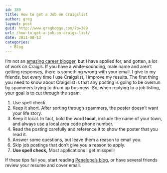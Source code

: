 ```yaml
---
id: 389
title: How to get a Job on Craigslist
author: greg
layout: post
guid: http://www.gregboggs.com/?p=389
url: /how-to-get-a-job-on-craigs-list/
date: 2011-08-13
categories:
  - Blog
---
```

I&#8217;m not an [amazing career blogger][1], but I have applied for, and gotten, a lot of work on Craig&#8217;s. If you have a white-sounding, male name and aren&#8217;t getting responses, there is something wrong with your email. I give to my friends, but every time I use Craigslist, I improve my results. The first thing you need to know about Craigslist is that any posting is going to be overrun by spammers trying to drum up business. So, when replying to a job listing, your goal is to cut through the spam.

  1. Use spell check.
  2. Keep it short. After sorting through spammers, the poster doesn&#8217;t want your life story.
  3. Keep it local. In fact, bold the word **local,** include the name of your town, and always use a local area code phone number.
  4. Read the posting carefully and reference it to show the poster that you read it.
  5. Answer some questions, but leave them a reason to email you.
  6. Skip job postings that don&#8217;t give you a reason to apply.
  7. **Use spell check,** Most applications I get misspell!

<div>
  If these tips fail you, start reading <a href="http://blog.penelopetrunk.com/category/job-hunt/">Penelope&#8217;s blog</a>, or have several friends review your resume and cover email.
</div>

 [1]: http://blog.penelopetrunk.com/